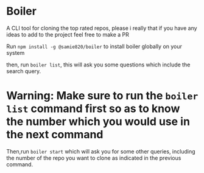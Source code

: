 # Boiler
A CLI tool for cloning the top rated repos, please i really that if you have any ideas to add to the project feel free to make a PR

Run `npm install -g @samie820/boiler` to install boiler globally on your system

then, run `boiler list`, this will ask you some questions which include the search query.

# Warning: Make sure to run the `boiler list` command first so as to know the number which you would use in the next command

Then,run `boiler start` which will ask you for some other queries, including the number of the repo you want to clone as indicated in the previous command.



